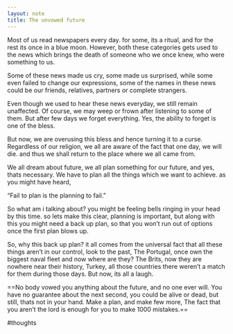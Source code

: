 ```yaml
---
layout: note
title: The unvowed future
---
```

Most of us read newspapers every day. for some, its a ritual, and for the rest its once in a blue moon. However, both these categories gets used to the news which brings the death of someone who we once knew, who were something to us.

Some of these news made us cry, some made us surprised, while some even failed to change our expressions, some of the names in these news could be our friends, relatives, partners or complete strangers.

Even though we used to hear these news everyday, we still remain unaffected. Of course, we may weep or frown after listening to some of them. But after few days we forget everything. Yes, the ability to forget is one of the bless.

But now, we are overusing this bless and hence turning it to a curse. Regardless of our religion, we all are aware of the fact that one day, we will die. and thus we shall return to the place where we all came from.

We all dream about future, we all plan something for our future, and yes, thats necessary. We have to plan all the things which we want to achieve. as you might have heard,

“Fail to plan is the planning to fail.”

So what am i talking about? you might be feeling bells ringing in your head by this time. so lets make this clear, planning is important, but along with this you might need a back up plan, so that you won’t run out of options once the first plan blows up.

So, why this back up plan? it all comes from the universal fact that all these things aren’t in our control, look to the past,
The Portugal, once own the biggest naval fleet and now where are they? The Brits, now they are nowhere near their history, Turkey, all those countries there weren’t a match for them during those days. But now, its all a laugh.

==No body vowed you anything about the future, and no one ever will. You have no guarantee about the next second, you could be alive or dead, but still, thats not in your hand. Make a plan, and make few more, The fact that you aren’t the lord is enough for you to make 1000 mistakes.==

#thoughts

